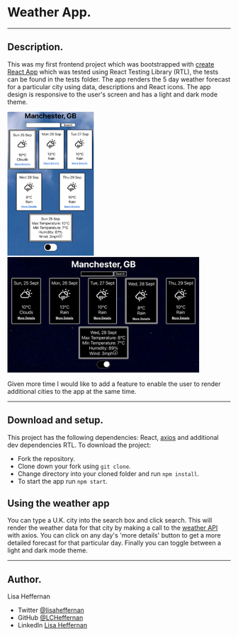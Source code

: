 # Weather App.
___
## Description.
This was my first frontend project which was bootstrapped with [create React App](https://github.com/facebook/create-react-app) which was tested using React Testing Library (RTL), the tests can be found in the tests folder.
The app renders the 5 day weather forecast for a particular city using data, descriptions and React icons. The app design is responsive to the user's screen and has a light and dark mode theme.

<img src="/images/screenshot_weather_app_mobile.jpeg" width="195" height="325" alt="Mobile screenshot in light mode]" title="App on mobile screen in light mode."/>
<img src="/images/screenshot_weather_app_laptop.png" width="433" height="261" alt="Laptop screenshot in dark mode" title="App on laptop screen in dark mode."/>

Given more time I would like to add a feature to enable the user to render additional cities to the app at the same time.
___

## Download and setup.
This project has the following dependencies: React, [axios](https://www.npmjs.com/package/axios) and additional dev dependencies RTL. To download the project:
* Fork the repository.
* Clone down your fork using ```git clone```.
* Change directory into your cloned folder and run ``` npm install ```.
* To start the app run ```npm start```.

## Using the weather app
You can type a U.K. city into the search box and click search. This will render the weather data for that city by making a call to the [weather API](https://mcr-codes-weather-app.herokuapp.com/) with axios. You can click on any day's 'more details' button to get a more detailed forecast for that particular day. Finally you can toggle between a light and dark mode theme.
___
## Author.
Lisa Heffernan

* Twitter [@Iisaheffernan](https://twitter.com/Iisaheffernan)
* GitHub [@LCHeffernan](https://github.com/LCHeffernan)
* LinkedIn [Lisa Heffernan](https://www.linkedin.com/in/lisa-heffernan-54b61312a)
